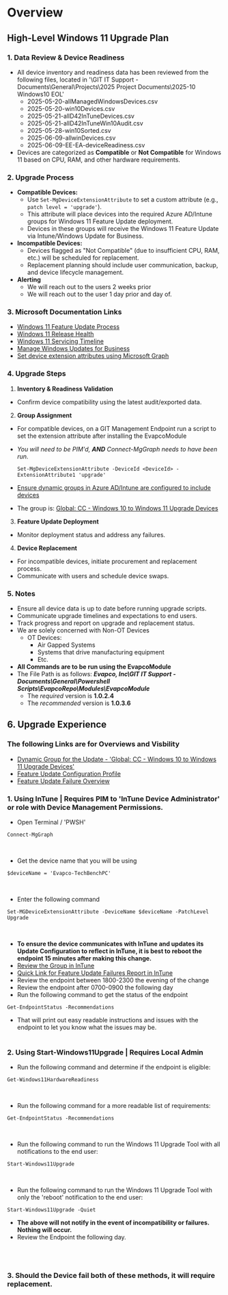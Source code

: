 # Overview

## High-Level Windows 11 Upgrade Plan

### 1. Data Review & Device Readiness

- All device inventory and readiness data has been reviewed from the following files, located in '\GIT IT Support - Documents\General\Projects\2025 Project Documents\2025-10 Windows10 EOL'
  - 2025-05-20-allManagedWindowsDevices.csv
  - 2025-05-20-win10Devices.csv
  - 2025-05-21-allD42InTuneDevices.csv
  - 2025-05-21-allD42InTuneWin10Audit.csv
  - 2025-05-28-win10Sorted.csv
  - 2025-06-09-allwinDevices.csv
  - 2025-06-09-EE-EA-deviceReadiness.csv
- Devices are categorized as **Compatible** or **Not Compatible** for Windows 11 based on CPU, RAM, and other hardware requirements.

### 2. Upgrade Process

- **Compatible Devices:**
  - Use `Set-MgDeviceExtensionAttribute` to set a custom attribute (e.g., `patch level = 'upgrade'`).
  - This attribute will place devices into the required Azure AD/Intune groups for Windows 11 Feature Update deployment.
  - Devices in these groups will receive the Windows 11 Feature Update via Intune/Windows Update for Business.
- **Incompatible Devices:**
  - Devices flagged as "Not Compatible" (due to insufficient CPU, RAM, etc.) will be scheduled for replacement.
  - Replacement planning should include user communication, backup, and device lifecycle management.
- **Alerting**
  - We will reach out to the users 2 weeks prior 
  - We will reach out to the user 1 day prior and day of.

### 3. Microsoft Documentation Links

- [Windows 11 Feature Update Process](https://learn.microsoft.com/en-us/windows/whats-new/whats-new-windows-11-version-23h2)
- [Windows 11 Release Health](https://learn.microsoft.com/en-us/windows/release-health/)
- [Windows 11 Servicing Timeline](https://learn.microsoft.com/en-us/lifecycle/faq/windows#windows-11)
- [Manage Windows Updates for Business](https://learn.microsoft.com/en-us/windows/deployment/update/waas-manage-updates-wufb)
- [Set device extension attributes using Microsoft Graph](https://learn.microsoft.com/en-us/powershell/module/microsoft.graph.devices.cloudpc/set-mgdeviceextensionattribute)

### 4. Upgrade Steps

1. **Inventory & Readiness Validation**
  - Confirm device compatibility using the latest audit/exported data.
2. **Group Assignment**
  - For compatible devices, on a GIT Management Endpoint run a script to set the extension attribute after installing the EvapcoModule
  - *You will need to be PIM'd,* ***AND*** *Connect-MgGraph needs to have been run.*
     ```pwsh
     Set-MgDeviceExtensionAttribute -DeviceId <DeviceId> -ExtensionAttribute1 'upgrade'
     ```
  - [Ensure dynamic groups in Azure AD/Intune are configured to include devices](https://intune.microsoft.com/#view/Microsoft_AAD_IAM/GroupDetailsMenuBlade/~/DynamicGroupMembershipRule/groupId/4ead5497-a492-4812-b90b-634abb5013ee/menuId/)
  
   - The group is: [Global: CC - Windows 10 to Windows 11 Upgrade Devices](https://intune.microsoft.com/#view/Microsoft_AAD_IAM/GroupDetailsMenuBlade/~/Overview/groupId/4ead5497-a492-4812-b90b-634abb5013ee/menuId/)
3. **Feature Update Deployment**
  - Monitor deployment status and address any failures.
4. **Device Replacement**
  - For incompatible devices, initiate procurement and replacement process.
  - Communicate with users and schedule device swaps.

### 5. Notes

- Ensure all device data is up to date before running upgrade scripts.
- Communicate upgrade timelines and expectations to end users.
- Track progress and report on upgrade and replacement status.
- We are solely concerned with Non-OT Devices
  - OT Devices:
    - Air Gapped Systems
    - Systems that drive manufacturing equipment
    - Etc.
- **All Commands are to be run using the EvapcoModule**
- The File Path is as follows: ***Evapco, Inc\GIT IT Support - Documents\General\Powershell Scripts\EvapcoRepo\Modules\EvapcoModule***
  - The *required*    version is **1.0.2.4**
  - The *recommended* version is **1.0.3.6** 

## 6. Upgrade Experience

### The following Links are for Overviews and Visbility
- [Dynamic Group for the Update - 'Global: CC - Windows 10 to Windows 11 Upgrade Devices'](https://intune.microsoft.com/#view/Microsoft_AAD_IAM/GroupDetailsMenuBlade/~/Overview/groupId/4ead5497-a492-4812-b90b-634abb5013ee/menuId/)
- [Feature Update Configuration Profile](https://intune.microsoft.com/#view/Microsoft_Intune_DeviceSettings/WindowsFeatureUpdateProfileMenu/~/2/profileId/016465b5-f7f0-4d03-bc17-a3955e53d2cd/profileName/6%20GLOBAL%3A%20CC%20-%20Win10%20to%20Win11/hasWufbEnabledLicense/true)
- [Feature Update Failure Overview](https://intune.microsoft.com/#view/Microsoft_Intune_DeviceSettings/WindowsUpdateAlertSummaryReport.ReactView)


### 1. Using InTune |  **Requires PIM to 'InTune Device Administrator' or role with Device Management Permissions.**
- Open Terminal / 'PWSH' 
```
Connect-MgGraph
```
<br>

- Get the device name that you will be using 
```
$deviceName = 'Evapco-TechBenchPC'
```
<br>

- Enter the following command
```
Set-MGDeviceExtensionAttribute -DeviceName $deviceName -PatchLevel Upgrade
```
<br>

- **To ensure the device communicates with InTune and updates its Update Configuration to reflect in InTune, it is best to reboot the endpoint 15 minutes after making this change.**
- [Review the Group in InTune]((https://intune.microsoft.com/#view/Microsoft_AAD_IAM/GroupDetailsMenuBlade/~/Overview/groupId/4ead5497-a492-4812-b90b-634abb5013ee/menuId/))
- [Quick Link for Feature Update Failures Report in InTune](https://intune.microsoft.com/#view/Microsoft_Intune_DeviceSettings/WindowsUpdateAlertSummaryReport.ReactView)
- Review the endpoint between 1800-2300 the evening of the change
- Review the endpoint after   0700-0900 the following day
- Run the following command to get the status of the endpoint
``` 
Get-EndpointStatus -Recommendations
```
  - That will print out easy readable instructions and issues with the endpoint to let you know what the issues may be.
<br><br>

### 2. Using Start-Windows11Upgrade | **Requires Local Admin**
- Run the following command and determine if the endpoint is eligible:
```
Get-Windows11HardwareReadiness
```
<br>

- Run the following command for a more readable list of requirements:
``` 
Get-EndpointStatus -Recommendations
```
<br>

- Run the following command to run the Windows 11 Upgrade Tool with all notifications to the end user:
```
Start-Windows11Upgrade
```
<br>

- Run the following command to run the Windows 11 Upgrade Tool with only the 'reboot' notification to the end user:
```
Start-Windows11Upgrade -Quiet
```
  - **The above will not notify in the event of incompatibility or failures. Nothing will occur.**
  - Review the Endpoint the following day.

<br><br>
### 3. Should the Device fail both of these methods, it will require replacement.